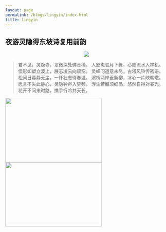 ```yaml
---
layout: page
permalink: /blogs/lingyin/index.html
title: lingyin
---
```


## 夜游灵隐得东坡诗复用前韵


<!-- <center>
<img src = "http://apollohong.github.io/images/lingyin2.jpg">
</center>

<center>
<img src = "http://apollohong.github.io/images/lingyin3.jpg">
</center> -->


<center>
<img src = "http://apollohong.github.io/images/lingyin1.jpg">
</center>


> 君不见，灵隐寺，翠微深处佛音稀。
> 人影斑驳月下舞，心随流水入禅机。
> 佳形如塑立波上，展志凌云向碧空。
> 灵峰问道意未尽，古塔风铃传密语。
> 松间日暮静无尘，一怀壮志待春温。
> 溪桥两岸垂新柳，冰心一片映朝暾。
> 愿言不失此静心，灵隐钟声入梦频。 
> 浮生若醅须细品，悠然自得对春光。 
> 花开不问来时路，携手行吟共天长。


<div class="second">
  <img src="http://apollohong.github.io/images/lingyin3.jpg" width="300" height="200">
  <img src="http://apollohong.github.io/images/lingyin2.jpg" width="300" height="200">
</div>


<!-- **Many bodybuilders, who pursue both physical and artistic excellence, follow the tragic path of Icarus and ruin themselves by flying too close to the sun. In the real world, there are also people who are trapped in the nostalgia of their childhood, people who lose their vitality in their prime, and people who dwell in remorse for their whole life.** -->

